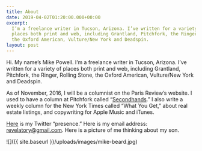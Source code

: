 ```yaml
---
title: About
date: 2019-04-02T01:20:00.000+00:00
excerpt:
  I’m a freelance writer in Tucson, Arizona. I’ve written for a variety of
  places both print and web, including Grantland, Pitchfork, the Ringer, Rolling Stone,
  the Oxford American, Vulture/New York and Deadspin.
layout: post
---
```


Hi. My name’s Mike Powell. I’m a freelance writer in Tucson, Arizona. I’ve written for a variety of places both print and web, including Grantland, Pitchfork, the Ringer, Rolling Stone, the Oxford American, Vulture/New York and Deadspin.

As of November, 2016, I will be a columnist on the Paris Review’s website. I used to have a column at Pitchfork called “[Secondhands](https://pitchfork.com/features/secondhands/).” I also write a weekly column for the New York Times called “What You Get,” about real estate listings, and copywriting for Apple Music and iTunes.

[Here](https://twitter.com/sternlunch) is my Twitter “presence.” Here is my email address: [revelatory@gmail.com](mailto:revelatory@gmail.com). Here is a picture of me thinking about my son.

![]({{ site.baseurl }}/uploads/images/mike-beard.jpg)
